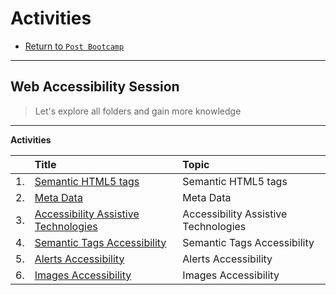# Activities

* [Return to `Post Bootcamp`](../README.md)

<hr>

## Web Accessibility Session

> Let's explore all folders and gain more knowledge

<hr>

**Activities**

|&nbsp;| Title | Topic |
|:--|:--|:--|
| 1.| [Semantic HTML5 tags](./01-semantic-HTML5-tags) | Semantic HTML5 tags |
| 2.| [Meta Data](./02-meta-data) | Meta Data |
| 3.| [Accessibility Assistive Technologies](./03-accessibility-assistive-technologies) | Accessibility Assistive Technologies |
| 4.| [Semantic Tags Accessibility](./04-semantic-tags-accessibility) | Semantic Tags Accessibility |
| 5.| [Alerts Accessibility](./05-alerts-accessibility) | Alerts Accessibility |
| 6.| [Images Accessibility](./06-images-accessibility) | Images Accessibility |

